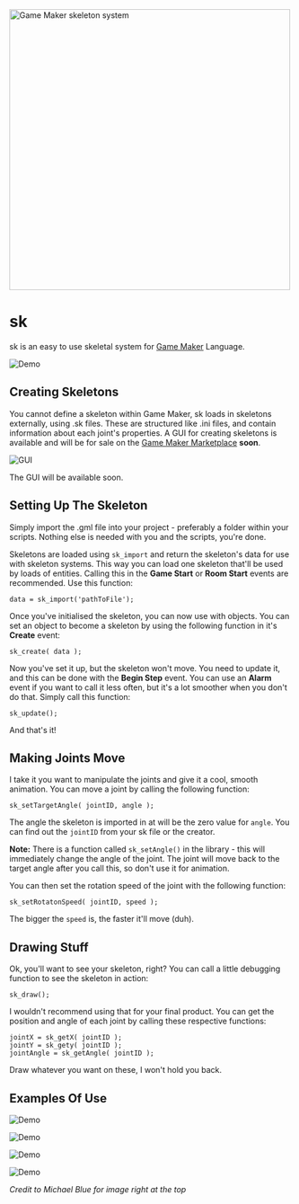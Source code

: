 <img src="http://i.imgur.com/gagL1bk.png" alt="Game Maker skeleton system" width="500px" title="Credit to Michael Blue" />

sk
==

sk is an easy to use skeletal system for [Game Maker](http://yoyogames.com) Language.

![Demo](http://i.imgur.com/twQfr0Q.gif)

## Creating Skeletons

You cannot define a skeleton within Game Maker, sk loads in skeletons externally, using .sk files. These are structured like .ini files, and contain information about each joint's properties. A GUI for creating skeletons is available and will be for sale on the [Game Maker Marketplace](http://marketplace.yoyogames.com) **soon**.

![GUI](http://i.imgur.com/ktp9Kwz.png)

The GUI will be available soon.

## Setting Up The Skeleton

Simply import the .gml file into your project - preferably a folder within your scripts. Nothing else is needed with you and the scripts, you're done.

Skeletons are loaded using <code>sk_import</code> and return the skeleton's data for use with skeleton systems. This way you can load one skeleton that'll be used by loads of entities. Calling this in the **Game Start** or **Room Start** events are recommended. Use this function:

    data = sk_import('pathToFile');
    
Once you've initialised the skeleton, you can now use with objects. You can set an object to become a skeleton by using the following function in it's **Create** event:

    sk_create( data );
    
Now you've set it up, but the skeleton won't move. You need to update it, and this can be done with the **Begin Step** event. You can use an **Alarm** event if you want to call it less often, but it's a lot smoother when you don't do that. Simply call this function:

    sk_update();
    
And that's it!

## Making Joints Move

I take it you want to manipulate the joints and give it a cool, smooth animation. You can move a joint by calling the following function:

    sk_setTargetAngle( jointID, angle );
    
The angle the skeleton is imported in at will be the zero value for <code>angle</code>. You can find out the <code>jointID</code> from your sk file or the creator.

**Note:** There is a function called <code>sk_setAngle()</code> in the library - this will immediately change the angle of the joint. The joint will move back to the target angle after you call this, so don't use it for animation.

You can then set the rotation speed of the joint with the following function:

    sk_setRotatonSpeed( jointID, speed );

The bigger the <code>speed</code> is, the faster it'll move (duh).

## Drawing Stuff

Ok, you'll want to see your skeleton, right? You can call a little debugging function to see the skeleton in action:

    sk_draw();
    
I wouldn't recommend using that for your final product. You can get the position and angle of each joint by calling these respective functions:

    jointX = sk_getX( jointID );
    jointY = sk_gety( jointID );
    jointAngle = sk_getAngle( jointID );
    
Draw whatever you want on these, I won't hold you back.

## Examples Of Use

![Demo](http://i.imgur.com/Yh7LZNp.gif)

![Demo](http://i.imgur.com/pz6awr5.gif)

![Demo](http://i.imgur.com/iT6KS7U.gif)

![Demo](http://i.imgur.com/89flKEe.gif)

*Credit to Michael Blue for image right at the top*
